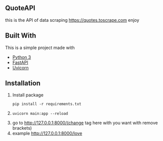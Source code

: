 ## QuoteAPI

this is the API of data scraping https://quotes.toscrape.com enjoy

## Built With
	
This is a simple project made with
* [Python 3](https://www.python.org/)
* [FastAPI](https://fastapi.tiangolo.com/)
* [Uvicorn](https://www.uvicorn.org/)

## Installation

1. Install package
    ```
    pip install -r requirements.txt
    ```
2. ```
   uvicorn main:app --reload
    ```
3. go to http://127.0.0.1:8000/(change tag here with you want with remove brackets)
4. example http://127.0.0.1:8000/love
